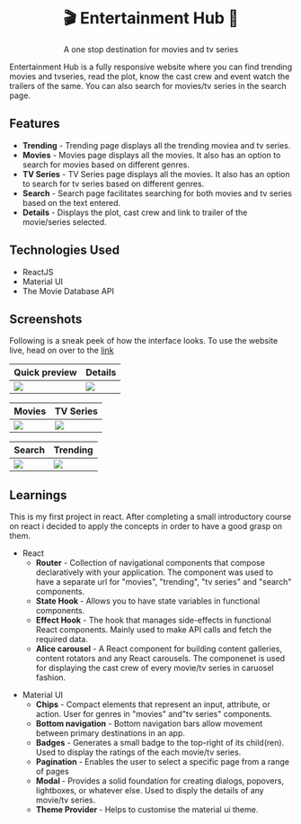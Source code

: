 
<h1 align="center">
  <a>🎬 Entertainment Hub 🎥 </a>
</h1>

<p align="center">
A one stop destination for movies and tv series 
</p>

Entertainment Hub is a fully responsive website where you can find trending movies and tvseries, read the plot, know the cast crew and event watch the trailers of the same. You can also search for movies/tv series in the search page.

<h2>Features</h2> 
 <ul>
  <li>
    <strong>Trending</strong> - Trending page displays all the trending moviea and tv series. 
  </li>
  <li>
    <strong>Movies</strong> - Movies page displays all the movies. It also has an option to search for movies based on different genres.
  </li>
  <li>
   <strong>TV Series</strong> - TV Series page displays all the movies. It also has an option to search for tv series based on different genres.
  </li>
  <li>
    <strong>Search</strong> - Search page facilitates searching for both movies and tv series based on the text entered.
  </li>
  <li>
    <strong>Details</strong> - Displays the plot, cast crew and link to trailer of the movie/series selected.
  </li>
  </ul>
  
<h2>Technologies Used</h2> 
 <ul>
  <li>
    ReactJS
  </li>
  <li>
    Material UI
  </li>
  <li>
    The Movie Database API
  </li>
  </ul>
  
<h2>  Screenshots </h2>

Following is a sneak peek of how the interface looks. To use the website live, head on over to the [link](https://entertainment-hub.netlify.app/)

| Quick preview                              | Details                             |
| ------------------------------------ | ------------------------------------ |
| ![](https://github.com/khalatevarun/entertainment-hub/blob/main/Screenshots/screen_record.gif) | ![](https://github.com/khalatevarun/entertainment-hub/blob/main/Screenshots/details.jpeg) |

| Movies                              | TV Series                             |
| ------------------------------------ | ------------------------------------ |
| ![](https://github.com/khalatevarun/entertainment-hub/blob/main/Screenshots/movies.jpeg) | ![](https://github.com/khalatevarun/entertainment-hub/blob/main/Screenshots/tvseries.jpeg) |

| Search                             | Trending                             |
| ------------------------------------ | ------------------------------------ |
| ![](https://github.com/khalatevarun/entertainment-hub/blob/main/Screenshots/search.jpeg) | ![](https://github.com/khalatevarun/entertainment-hub/blob/main/Screenshots/trending.jpeg) |

<h2> Learnings </h2>

This is my first project in react. After completing a small introductory course on react i decided to apply the concepts in order to have a good grasp on them.

<ul>
<li>
  React
  <ul>
    <li>
      <strong>Router</strong> - Collection of navigational components that compose declaratively with your application. The component was used to have a separate url for "movies", "trending", "tv series" and "search" components.
    </li>
    <li>
      <strong> State Hook </strong> - Allows you to have state variables in functional components.
    </li>
    <li>
      <strong> Effect Hook</strong> - The hook that manages side-effects in functional React components. Mainly used to make API calls and fetch the required data.
      </li>
    <li>
      <strong>Alice carousel</strong> - A React component for building content galleries, content rotators and any React carousels. The componenet is used for displaying the cast crew of every movie/tv series in caruosel fashion.
      </li>
    
  </ul>
</li>
</ul>
<ul>
  <li>
    Material UI
    <ul>
      <li>
        <strong>Chips</strong> - Compact elements that represent an input, attribute, or action. User for genres in "movies" and"tv series" components.
      </li>
      <li>
        <strong>   Bottom navigation</strong> - Bottom navigation bars allow movement between primary destinations in an app.
      </li>
      <li>
        <strong> Badges</strong> - Generates a small badge to the top-right of its child(ren). Used to display the ratings of the each movie/tv series. 
      </li>
       <li>
      <strong>  Pagination </strong> - Enables the user to select a specific page from a range of pages
      </li>
       <li>
         <strong>  Modal </strong> - Provides a solid foundation for creating dialogs, popovers, lightboxes, or whatever else. Used to disply the details of any movie/tv series.
      </li>
      <li>
        <strong>Theme Provider </strong> - Helps to customise the material ui theme.
      </li>
    </ul>
  </li>
  </ul>
  












